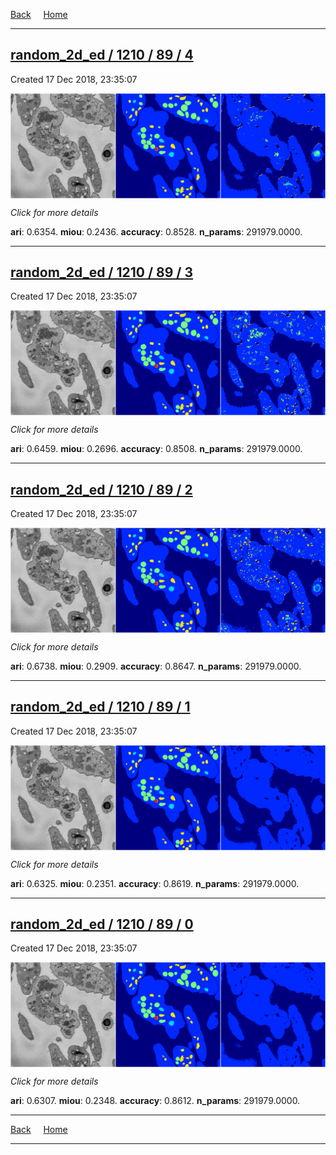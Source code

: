 
[Back](..)&nbsp;&nbsp;&nbsp;&nbsp;&nbsp;[Home](https://leapmanlab.github.io/snapshots)

---

<div class="summary"><a href="4"><h2>random_2d_ed / 1210 / 89 / 4</h2></a><p>Created 17 Dec 2018, 23:35:07
</p><a href="4"><img src="4/media/summary.png" align="center"></a><p>
<i>Click for more details</i>
</p></div>

**ari**: 0.6354. **miou**: 0.2436. **accuracy**: 0.8528. **n_params**: 291979.0000. 

---

<div class="summary"><a href="3"><h2>random_2d_ed / 1210 / 89 / 3</h2></a><p>Created 17 Dec 2018, 23:35:07
</p><a href="3"><img src="3/media/summary.png" align="center"></a><p>
<i>Click for more details</i>
</p></div>

**ari**: 0.6459. **miou**: 0.2696. **accuracy**: 0.8508. **n_params**: 291979.0000. 

---

<div class="summary"><a href="2"><h2>random_2d_ed / 1210 / 89 / 2</h2></a><p>Created 17 Dec 2018, 23:35:07
</p><a href="2"><img src="2/media/summary.png" align="center"></a><p>
<i>Click for more details</i>
</p></div>

**ari**: 0.6738. **miou**: 0.2909. **accuracy**: 0.8647. **n_params**: 291979.0000. 

---

<div class="summary"><a href="1"><h2>random_2d_ed / 1210 / 89 / 1</h2></a><p>Created 17 Dec 2018, 23:35:07
</p><a href="1"><img src="1/media/summary.png" align="center"></a><p>
<i>Click for more details</i>
</p></div>

**ari**: 0.6325. **miou**: 0.2351. **accuracy**: 0.8619. **n_params**: 291979.0000. 

---

<div class="summary"><a href="0"><h2>random_2d_ed / 1210 / 89 / 0</h2></a><p>Created 17 Dec 2018, 23:35:07
</p><a href="0"><img src="0/media/summary.png" align="center"></a><p>
<i>Click for more details</i>
</p></div>

**ari**: 0.6307. **miou**: 0.2348. **accuracy**: 0.8612. **n_params**: 291979.0000. 

---

[Back](..)&nbsp;&nbsp;&nbsp;&nbsp;&nbsp;[Home](https://leapmanlab.github.io/snapshots)

---
